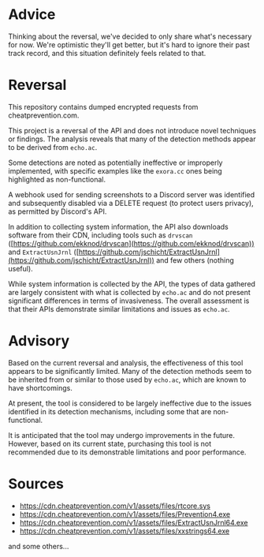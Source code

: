 # Advice
Thinking about the reversal, we've decided to only share what's necessary for now. We're optimistic they'll get better, but it's hard to ignore their past track record, and this situation definitely feels related to that.

# Reversal

This repository contains dumped encrypted requests from cheatprevention.com.

This project is a reversal of the API and does not introduce novel techniques or findings. The analysis reveals that many of the detection methods appear to be derived from `echo.ac`.

Some detections are noted as potentially ineffective or improperly implemented, with specific examples like the `exora.cc` ones being highlighted as non-functional.

A webhook used for sending screenshots to a Discord server was identified and subsequently disabled via a DELETE request (to protect users privacy), as permitted by Discord's API.

In addition to collecting system information, the API also downloads software from their CDN, including tools such as `drvscan` ([https://github.com/ekknod/drvscan](https://github.com/ekknod/drvscan)) and `ExtractUsnJrnl` ([https://github.com/jschicht/ExtractUsnJrnl](https://github.com/jschicht/ExtractUsnJrnl)) and few others (nothing useful).

While system information is collected by the API, the types of data gathered are largely consistent with what is collected by `echo.ac` and do not present significant differences in terms of invasiveness. The overall assessment is that their APIs demonstrate similar limitations and issues as `echo.ac`.

# Advisory

Based on the current reversal and analysis, the effectiveness of this tool appears to be significantly limited. Many of the detection methods seem to be inherited from or similar to those used by `echo.ac`, which are known to have shortcomings.

At present, the tool is considered to be largely ineffective due to the issues identified in its detection mechanisms, including some that are non-functional.

It is anticipated that the tool may undergo improvements in the future. However, based on its current state, purchasing this tool is not recommended due to its demonstrable limitations and poor performance.

# Sources

*   https://cdn.cheatprevention.com/v1/assets/files/rtcore.sys
*   https://cdn.cheatprevention.com/v1/assets/files/Prevention4.exe
*   https://cdn.cheatprevention.com/v1/assets/files/ExtractUsnJrnl64.exe
*   https://cdn.cheatprevention.com/v1/assets/files/xxstrings64.exe

and some others...
